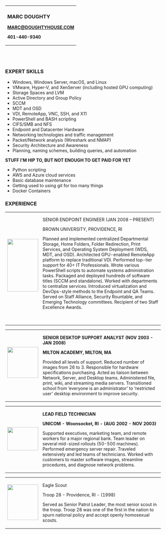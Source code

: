 <table style="border-color: FFFFFF;>
<tbody>
<tr>
<td ><img src="\images\face-stipple-circle.png" alt="A bunch of green dots." width="180" height="180" /></td>
<td>
<h3>MARC DOUGHTY</h3>
<p><strong><a href="mailto:marc+resume@doughtyhouse.com">MARC@DOUGHTYHOUSE.COM</a></strong></p>
<p><strong>401-440-9340</strong></p>
</td>
</tr>
</tbody>
</table>

### EXPERT SKILLS

  * Windows, Windows Server, macOS, and Linux
  * VMware, Hyper-V, and XenServer (including hosted GPU computing)
  * Storage Spaces and LVM
  * Active Directory and Group Policy
  * SCCM
  * MDT and OSD
  * VDI, RemoteApp, VNC, SSH, and X11
  * PowerShell and BASH scripting
  * CIFS/SMB and NFS
  * Endpoint and Datacenter Hardware
  * Networking technologies and traffic management
  * Packet/Network analysis (Wireshark and NMAP)
  * Security Architecture and Awareness
  * Planning, naming schemes, building queries, and automation

**STUFF I'M HIP TO, BUT NOT ENOUGH TO GET PAID FOR YET**

  * Python scripting
  * AWS and Azure cloud services
  * Basic database maintenance
  * Getting used to using git for too many things
  * Docker Containers

### EXPERIENCE
<table>
<tbody>
<tr>
<td><img src="https://upload.wikimedia.org/wikipedia/en/3/31/Brown_University_coat_of_arms.svg" alt="" width="100" height="170" />&nbsp;</td>
<td>
<p>SENIOR ENDPOINT ENGINEER&nbsp;(JAN 2008 &ndash; PRESENT)</p>
<p>BROWN UNIVERSITY, PROVIDENCE, RI</p>
<p>Planned and implemented centralized Departmental Storage, Home Folders, Folder Redirection, Print Services, and Operating System Deployment (WDS, MDT, and OSD). Architected GPU-enabled RemoteApp platform to replace traditional VDI. Performed top-tier support for 40+ IT Professionals. Wrote various PowerShell scripts to automate systems administration tasks. Packaged and deployed hundreds of software titles (SCCM and standalone). Worked with departments to centralize services. Introduced virtualization and DevOps-style methods to the Endpoint and QA Teams. Served on Staff Alliance, Security Rountable, and Emerging Technology committees. Recipient of two Staff Excellence Awards.</p>
<p>&nbsp;</p>
</td>
</tr>
</tbody>
</table>
<table>
<tbody>
<tr>
<td><img src="https://upload.wikimedia.org/wikipedia/en/2/28/Milton_Academy_Seal.jpg" alt="" width="100" height="100" />&nbsp;</td>
<td>
<p><strong>SENIOR DESKTOP SUPPORT ANALYST&nbsp;(NOV 2003 - JAN 2008)</strong></p>
<p><strong>MILTON ACADEMY, MILTON, MA</strong></p>
<p>Provided all levels of support. Reduced number of images from 26 to 3. Responsible for hardware specifications purchasing. Acted as liaison between Network, Server, and Desktop teams. Administered file, print, wiki, and streaming media servers. Transitioned school from &lsquo;everyone is an administrator&rsquo; to &lsquo;restricted user&rsquo; desktop environment to improve security.</p>
</td>
</tr>
</tbody>
</table>
<table>
<tbody>
<tr>
<td><img src="http://www.logicadesign.com/files/gimgs/86_unicom-logo.jpg" alt="" width="100" height="75" /></td>
<td>
<p><strong>LEAD FIELD TECHNICIAN</strong></p>
<p><strong>UNICOM - Woonsocket, RI -&nbsp;(AUG 2002 - NOV 2003)</strong></p>
<p>Supported executives, marketing team, and remote workers for a major regional bank. Team leader on several mid-sized rollouts (50-500 machines). Performed emergency server repair. Traveled extensively and led teams of technicians. Worked with customers to master software images, streamline procedures, and diagnose network problems.</p>
</td>
</tr>
</tbody>
</table>
<table>
<tbody>
<tr>
<td><img src="https://upload.wikimedia.org/wikipedia/en/e/e5/Boy_Scouts_of_America_corporate_trademark.svg" alt="" width="100" height="115" /></td>
<td>
<p>Eagle Scout</p>
<p>Troop 28 - Providence, RI - (1998)</p>
<p>Served as Senior Patrol Leader, the most senior scout in the troop. Troop 28 was one of the first in the nation to spurn national policy and accept openly homosexual scouts.</p>
</td>
</tr>
</tbody>
</table>
